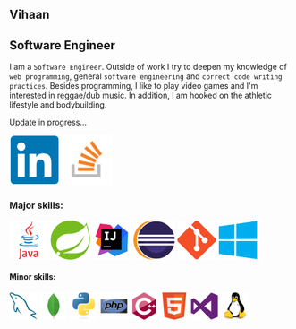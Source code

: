 ## Vihaan
## Software Engineer

I am a ```Software Engineer```. Outside of work I try to deepen my knowledge of ```web programming```, general ```software engineering``` and ```correct code writing practices```. Besides programming, I like to play video games and I'm interested in reggae/dub music. In addition, I am hooked on the athletic lifestyle and bodybuilding.

Update in progress...

<a href="https://www.linkedin.com/in/lukaszbiel/"><img src="/img/linkedin.svg" height="90"></a>  <a href="https://stackoverflow.com/users/8115355/travelervihaan/"><img src="/img/stackoverflow.png" height="90"></a>

### Major skills:
<img src="/img/java.svg" height="70">  <img src="/img/spring.svg" height="70">  <img src="/img/intellij.webp" height="70">  <img src="/img/eclipse.svg" height="70">  <img src="/img/git.svg" height="70">  <img src="/img/windows.svg" height="70">

#### Minor skills:
<img src="/img/mysql.svg" height="50">  <img src="/img/mongodb.svg" height="50">  <img src="/img/python.svg" height="50">  <img src="/img/php.svg" height="50">  <img src="/img/cpp.svg" height="50">  <img src="/img/html5.svg" height="50">  <img src="/img/visualstudio.svg" height="50">  <img src="/img/linux.svg" height="50">
